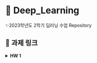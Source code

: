 # 🎈 Deep_Learning
✨2023학년도 2학기 딥러닝 수업 Repository

## 📌 과제 링크
<details>
<summary style="font-weight: bold">HW 1</summary>

- [hw1_1.ipynb](https://nbviewer.org/github/BBOXEEEE/Deep_Learning/blob/main/_00_homework/hw1_1.ipynb)

- [hw1_2.ipynb](https://nbviewer.org/github/BBOXEEEE/Deep_Learning/blob/main/_00_homework/hw1_2.ipynb)
</details>
